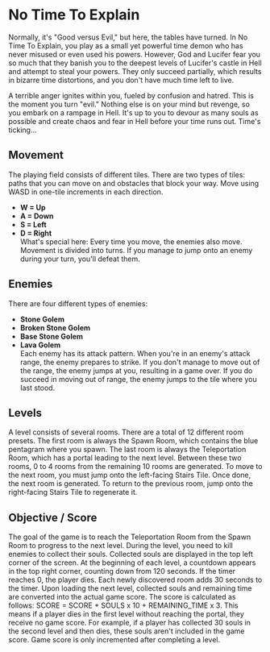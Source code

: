 # No Time To Explain

Normally, it's "Good versus Evil," but here, the tables have turned. In No Time To Explain, you play as a small yet powerful time demon who has never misused or even used his powers. However, God and Lucifer fear you so much that they banish you to the deepest levels of Lucifer's castle in Hell and attempt to steal your powers. They only succeed partially, which results in bizarre time distortions, and you don't have much time left to live.

A terrible anger ignites within you, fueled by confusion and hatred. This is the moment you turn "evil." Nothing else is on your mind but revenge, so you embark on a rampage in Hell. It's up to you to devour as many souls as possible and create chaos and fear in Hell before your time runs out. Time's ticking…

## Movement
The playing field consists of different tiles. There are two types of tiles: paths that you can move on and obstacles that block your way.
Move using WASD in one-tile increments in each direction.
- **W = Up**
- **A = Down**
- **S = Left**
- **D = Right** <br>
What's special here: Every time you move, the enemies also move. Movement is divided into turns. If you manage to jump onto an enemy during your turn, you'll defeat them.

## Enemies
There are four different types of enemies:
- **Stone Golem**
- **Broken Stone Golem**
- **Base Stone Golem**
- **Lava Golem** <br>
Each enemy has its attack pattern. When you're in an enemy's attack range, the enemy prepares to strike. If you don't manage to move out of the range, the enemy jumps at you, resulting in a game over. If you do succeed in moving out of range, the enemy jumps to the tile where you last stood.

## Levels
A level consists of several rooms. There are a total of 12 different room presets.
The first room is always the Spawn Room, which contains the blue pentagram where you spawn. The last room is always the Teleportation Room, which has a portal leading to the next level.
Between these two rooms, 0 to 4 rooms from the remaining 10 rooms are generated.
To move to the next room, you must jump onto the left-facing Stairs Tile. Once done, the next room is generated. To return to the previous room, jump onto the right-facing Stairs Tile to regenerate it.

## Objective / Score
The goal of the game is to reach the Teleportation Room from the Spawn Room to progress to the next level. During the level, you need to kill enemies to collect their souls. Collected souls are displayed in the top left corner of the screen.
At the beginning of each level, a countdown appears in the top right corner, counting down from 120 seconds. If the timer reaches 0, the player dies. Each newly discovered room adds 30 seconds to the timer. Upon loading the next level, collected souls and remaining time are converted into the actual game score.
The score is calculated as follows: SCORE = SCORE + SOULS x 10 + REMAINING_TIME x 3. 
This means if a player dies in the first level without reaching the portal, they receive no game score. For example, if a player has collected 30 souls in the second level and then dies, these souls aren't included in the game score. Game score is only incremented after completing a level.
